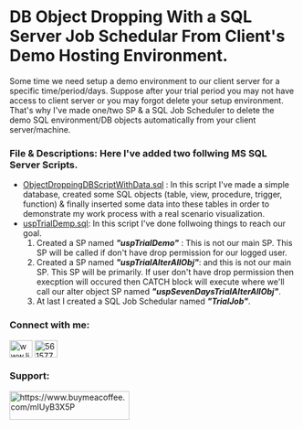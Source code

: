 # DB Object Dropping With a SQL Server Job Schedular From Client's Demo Hosting Environment.
Some time we need setup a demo environment to our client server for a specific time/period/days. Suppose after your trial period you may not have access to client server or you may forgot delete your setup environment. That's why I've made one/two SP &amp; a SQL Job Scheduler to delete the demo SQL environment/DB objects automatically from your client server/machine.

### File & Descriptions: Here I've added two follwing MS SQL Server Scripts.
-   [ObjectDroppingDBScriptWithData.sql](https://github.com/erajuahmed/DbObjectDroppingWithASchedular/blob/main/ObjectDroppingDBScriptWithData.sql) : In this script I've made a       simple database, created some SQL objects (table, view, procedure, trigger, function) & finally inserted some data into these tables in order to demonstrate my work process       with a real scenario visualization.  
-   [uspTrialDemp.sql](https://github.com/erajuahmed/DbObjectDroppingWithASchedular/blob/main/uspSevenDaysTrial.sql): In this script I've done follwoing things to reach our       goal.
    1. Created a SP named **_"uspTrialDemo"_** : This is not our main SP. This SP will be called if don't have drop permission for our logged user.
    2. Created a SP named **_"uspTrialAlterAllObj"_**: and this is not our main SP. This SP will be primarily. If user don't have drop permission then execption will occured 
       then CATCH block will execute where we'll call our alter object SP named **_"uspSevenDaysTrialAlterAllObj"_**.
    3. At last I created a SQL Job Schedular named **_"TrialJob"_**.
     

<h3 align="left">Connect with me:</h3>
<p align="left">
<a href="https://linkedin.com/in/www.linkedin.com/in/raju-ahmed-263475126" target="blank"><img align="center" src="https://cdn.jsdelivr.net/npm/simple-icons@3.0.1/icons/linkedin.svg" alt="www.linkedin.com/in/raju-ahmed-263475126" height="30" width="40" /></a>
<a href="https://stackoverflow.com/users/5615778" target="blank"><img align="center" src="https://cdn.jsdelivr.net/npm/simple-icons@3.0.1/icons/stackoverflow.svg" alt="5615778" height="30" width="40" /></a>
</p>


<h3 align="left">Support:</h3>
<p><a href="https://www.buymeacoffee.com/https://www.buymeacoffee.com/mIUyB3X5P"> <img align="left" src="https://cdn.buymeacoffee.com/buttons/v2/default-yellow.png" height="50" width="210" alt="https://www.buymeacoffee.com/mIUyB3X5P" /></a></p><br><br>
